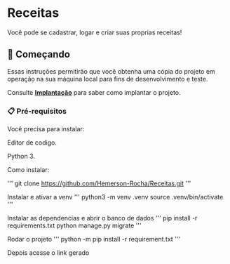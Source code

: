 # Receitas

Você pode se cadastrar, logar e criar suas proprias receitas!

## 🚀 Começando

Essas instruções permitirão que você obtenha uma cópia do projeto em operação na sua máquina local para fins de desenvolvimento e teste.

Consulte **[Implantação](#-implanta%C3%A7%C3%A3o)** para saber como implantar o projeto.

### 📋 Pré-requisitos

Você precisa para instalar:

Editor de codigo. 

Python 3.


Como instalar:


'''
git clone https://github.com/Hemerson-Rocha/Receitas.git
'''

Instalar e ativar a venv
'''
python3 -m venv .venv
source .venv/bin/activate
'''

Instalar as dependencias e abrir o banco de dados
'''
pip install -r requirements.txt
python manage.py migrate
'''

Rodar o projeto
'''
python -m pip install -r requirement.txt
'''

Depois acesse o link gerado 
